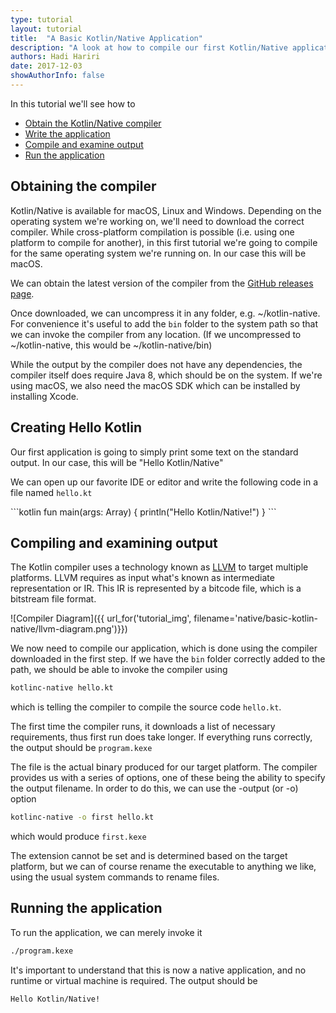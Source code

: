 ```yaml
---
type: tutorial
layout: tutorial
title:  "A Basic Kotlin/Native Application"
description: "A look at how to compile our first Kotlin/Native application"
authors: Hadi Hariri 
date: 2017-12-03
showAuthorInfo: false
---
```



In this tutorial we'll see how to

* [Obtain the Kotlin/Native compiler](#obtaining-the-compiler)
* [Write the application](#creating-hello-kotlin)
* [Compile and examine output](#compiling-and-examining-output)
* [Run the application](#running-the-application)


## Obtaining the compiler

Kotlin/Native is available for macOS, Linux and Windows. Depending on the operating system we're working on, we'll need to download
the correct compiler. While cross-platform compilation is possible (i.e. using one platform to compile for another), in this first tutorial
we're going to compile for the same operating system we're running on. In our case this will be macOS. 

We can obtain the latest version of the compiler from the [GitHub releases page](https://github.com/JetBrains/kotlin-native/releases).

Once downloaded, we can uncompress it in any folder, e.g. ~/kotlin-native. For convenience it's useful to add the `bin` folder to the system path so that we can invoke the 
compiler from any location. (If we uncompressed to ~/kotlin-native, this would be ~/kotlin-native/bin) 

While the output by the compiler does not have any dependencies, the compiler itself does require Java 8, which should be on the system. If we're using macOS, we also need the macOS SDK which can be installed by installing Xcode. 

## Creating Hello Kotlin

Our first application is going to simply print some text on the standard output. In our case, this will be "Hello Kotlin/Native"
 
We can open up our favorite IDE or editor and write the following code in a file named `hello.kt` 

<div class="sample" markdown="1" theme="idea">
```kotlin
fun main(args: Array<String>) {
    println("Hello Kotlin/Native!")
}
```
</div>

## Compiling and examining output 

The Kotlin compiler uses a technology known as [LLVM](https://en.wikipedia.org/wiki/LLVM) to target multiple platforms. LLVM requires as input what's known as intermediate representation or IR. This IR is
represented by a bitcode file, which is a bitstream file format. 

![Compiler Diagram]({{ url_for('tutorial_img', filename='native/basic-kotlin-native/llvm-diagram.png')}})


We now need to compile our application, which is done using the compiler downloaded in the first step. If we have the `bin` folder
correctly added to the path, we should be able to invoke the compiler using

```bash
kotlinc-native hello.kt
```

which is telling the compiler to compile the source code `hello.kt`.

The first time the compiler runs, it downloads a list of necessary requirements, thus first run does take longer. If everything runs correctly, the output 
should be `program.kexe`

The file is the actual binary produced for our target platform. The compiler provides us with a series of options, one of these
being the ability to specify the output filename. In order to do this, we can use the -output (or -o) option

```bash
kotlinc-native -o first hello.kt
```

which would produce `first.kexe`

The extension cannot be set and is determined based on the target platform, but we can of course rename the executable to anything we like, using 
the usual system commands to rename files.

## Running the application

To run the application, we can merely invoke it

```bash
./program.kexe
```

It's important to understand that this is now a native application, and no runtime or virtual machine is required. The output should be

```bash
Hello Kotlin/Native!
```
